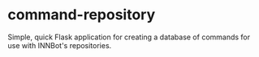 # command-repository
Simple, quick Flask application for creating a database of commands for use with INNBot's repositories.